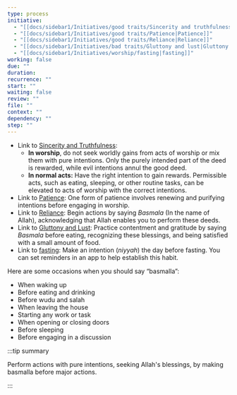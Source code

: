 ```yaml
---
type: process
initiative:
  - "[[docs/sidebar1/Initiatives/good traits/Sincerity and truthfulness|Sincerity and truthfulness]]"
  - "[[docs/sidebar1/Initiatives/good traits/Patience|Patience]]"
  - "[[docs/sidebar1/Initiatives/good traits/Reliance|Reliance]]"
  - "[[docs/sidebar1/Initiatives/bad traits/Gluttony and lust|Gluttony and lust]]"
  - "[[docs/sidebar1/Initiatives/worship/fasting|fasting]]"
working: false
due: ""
duration: 
recurrence: ""
start: ""
waiting: false
review: ""
file: ""
context: ""
dependency: ""
step: ""
---
```


* Link to [Sincerity and Truthfulness](docs/sidebar1/Initiatives/good%20traits/Sincerity%20and%20truthfulness.md):
    * **In worship**, do not seek worldly gains from acts of worship or mix them with pure intentions. Only the purely intended part of the deed is rewarded, while evil intentions annul the good deed.
    * **In normal acts:** Have the right intention to gain rewards. Permissible acts, such as eating, sleeping, or other routine tasks, can be elevated to acts of worship with the correct intentions.
* Link to [Patience](docs/sidebar1/Initiatives/good%20traits/Patience.md): One form of patience involves renewing and purifying intentions before engaging in worship.
* Link to [Reliance](docs/sidebar1/Initiatives/good%20traits/Reliance.md): Begin actions by saying _Basmala_ (In the name of Allah), acknowledging that Allah enables you to perform these deeds.
* Link to [Gluttony and Lust](docs/sidebar1/Initiatives/bad%20traits/Gluttony%20and%20lust.md): Practice contentment and gratitude by saying _Basmala_ before eating, recognizing these blessings, and being satisfied with a small amount of food.
* Link to [fasting](docs/sidebar1/Initiatives/worship/fasting.md): Make an intention (_niyyah_) the day before fasting. You can set reminders in an app to help establish this habit.

Here are some occasions when you should say “basmalla”:

* When waking up
* Before eating and drinking
* Before wudu and salah
* When leaving the house
* Starting any work or task
* When opening or closing doors
* Before sleeping
* Before engaging in a discussion

:::tip summary

Perform actions with pure intentions, seeking Allah's blessings, by making basmalla before major actions.

:::  

